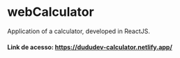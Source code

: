# webCalculator
Application of a calculator, developed in ReactJS.

#### Link de acesso: https://dududev-calculator.netlify.app/
